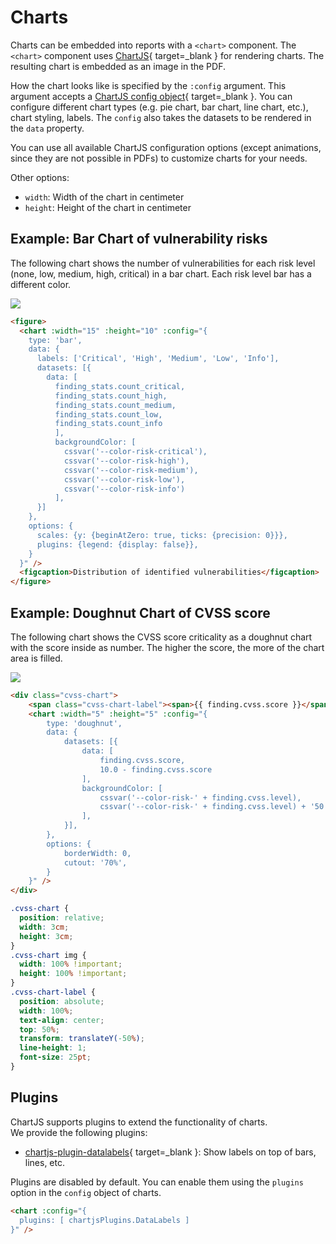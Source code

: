 # Charts
Charts can be embedded into reports with a `<chart>` component.
The `<chart>` component uses [ChartJS](https://www.chartjs.org/docs/latest/){ target=_blank } for rendering charts.
The resulting chart is embedded as an image in the PDF.

How the chart looks like is specified by the `:config` argument. This argument accepts a [ChartJS config object](https://www.chartjs.org/docs/latest/configuration/){ target=_blank }.
You can configure different chart types (e.g. pie chart, bar chart, line chart, etc.), chart styling, labels.
The `config` also takes the datasets to be rendered in the `data` property.

You can use all available ChartJS configuration options (except animations, since they are not possible in PDFs) to customize charts for your needs.

Other options:

* `width`: Width of the chart in centimeter
* `height`: Height of the chart in centimeter

## Example: Bar Chart of vulnerability risks
The following chart shows the number of vulnerabilities for each risk level (none, low, medium, high, critical) in a bar chart.
Each risk level bar has a different color.

![](/images/chart_finding_distribution.png)

```html
<figure>
  <chart :width="15" :height="10" :config="{
    type: 'bar', 
    data: {
      labels: ['Critical', 'High', 'Medium', 'Low', 'Info'],
      datasets: [{
        data: [
          finding_stats.count_critical,
          finding_stats.count_high,
          finding_stats.count_medium,
          finding_stats.count_low,
          finding_stats.count_info
          ],
          backgroundColor: [
            cssvar('--color-risk-critical'), 
            cssvar('--color-risk-high'), 
            cssvar('--color-risk-medium'), 
            cssvar('--color-risk-low'), 
            cssvar('--color-risk-info')
          ],
      }]
    },
    options: {
      scales: {y: {beginAtZero: true, ticks: {precision: 0}}}, 
      plugins: {legend: {display: false}},
    }
  }" />
  <figcaption>Distribution of identified vulnerabilities</figcaption>
</figure>
```


## Example: Doughnut Chart of CVSS score
The following chart shows the CVSS score criticality as a doughnut chart with the score inside as number.
The higher the score, the more of the chart area is filled.

![](/images/chart_cvss.png)

```html
<div class="cvss-chart">
    <span class="cvss-chart-label"><span>{{ finding.cvss.score }}</span></span>
    <chart :width="5" :height="5" :config="{
        type: 'doughnut',
        data: {
            datasets: [{
                data: [
                    finding.cvss.score, 
                    10.0 - finding.cvss.score
                ],
                backgroundColor: [
                    cssvar('--color-risk-' + finding.cvss.level), 
                    cssvar('--color-risk-' + finding.cvss.level) + '50',
                ],
            }],
        },
        options: {
            borderWidth: 0,
            cutout: '70%',
        }
    }" />
</div>
```

```css
.cvss-chart {
  position: relative;
  width: 3cm;
  height: 3cm;
}
.cvss-chart img {
  width: 100% !important;
  height: 100% !important;
}
.cvss-chart-label {
  position: absolute;
  width: 100%;
  text-align: center;
  top: 50%;
  transform: translateY(-50%);
  line-height: 1;
  font-size: 25pt;
}
```


## Plugins
ChartJS supports plugins to extend the functionality of charts.  
We provide the following plugins:

* [chartjs-plugin-datalabels](https://chartjs-plugin-datalabels.netlify.app/guide/getting-started.html#configuration){ target=_blank }: Show labels on top of bars, lines, etc.

Plugins are disabled by default. You can enable them using the `plugins` option in the `config` object of charts.

```html 
<chart :config="{
  plugins: [ chartjsPlugins.DataLabels ]
}" />
```